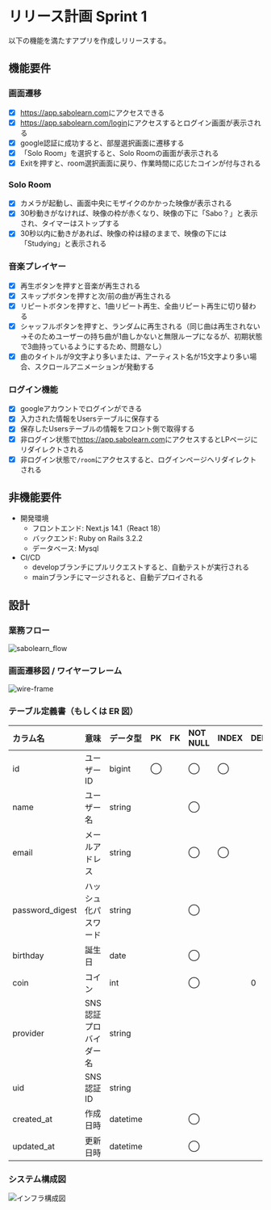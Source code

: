 # リリース計画 Sprint 1

以下の機能を満たすアプリを作成しリリースする。

## 機能要件

### 画面遷移

- [x] <https://app.sabolearn.com>にアクセスできる
- [x] <https://app.sabolearn.com/login>にアクセスするとログイン画面が表示される
- [x] google認証に成功すると、部屋選択画面に遷移する
- [x] 「Solo Room」を選択すると、Solo Roomの画面が表示される
- [x] Exitを押すと、room選択画面に戻り、作業時間に応じたコインが付与される

### Solo Room

- [x] カメラが起動し、画面中央にモザイクのかかった映像が表示される
- [x] 30秒動きがなければ、映像の枠が赤くなり、映像の下に「Sabo？」と表示され、タイマーはストップする
- [x] 30秒以内に動きがあれば、映像の枠は緑のままで、映像の下には「Studying」と表示される

### 音楽プレイヤー

- [x] 再生ボタンを押すと音楽が再生される
- [x] スキップボタンを押すと次/前の曲が再生される
- [x] リピートボタンを押すと、1曲リピート再生、全曲リピート再生に切り替わる
- [x] シャッフルボタンを押すと、ランダムに再生される（同じ曲は再生されない→そのためユーザーの持ち曲が1曲しかないと無限ループになるが、初期状態で3曲持っているようにするため、問題なし）
- [x] 曲のタイトルが9文字より多いまたは、アーティスト名が15文字より多い場合、スクロールアニメーションが発動する

### ログイン機能

- [x] googleアカウントでログインができる
- [x] 入力された情報をUsersテーブルに保存する
- [x] 保存したUsersテーブルの情報をフロント側で取得する
- [x] 非ログイン状態で<https://app.sabolearn.com>にアクセスするとLPページにリダイレクトされる
- [x] 非ログイン状態で`/room`にアクセスすると、ログインページへリダイレクトされる

## 非機能要件

- 開発環境
  - フロントエンド: Next.js 14.1（React 18）
  - バックエンド: Ruby on Rails 3.2.2
  - データベース: Mysql
- CI/CD
  - developブランチにプルリクエストすると、自動テストが実行される
  - mainブランチにマージされると、自動デプロイされる

## 設計

### 業務フロー

![sabolearn_flow](https://github.com/makoto00000/sabo_learn/assets/65654634/8177857f-4d49-45dc-b0c1-8783f353f37e)

### 画面遷移図 / ワイヤーフレーム

![wire-frame](https://github.com/makoto00000/sabo_learn/assets/65654634/9d7d25f0-8946-4e0f-9ba9-627f6f4073cb)

### テーブル定義書（もしくは ER 図）

| カラム名        | 意味                  | データ型 | PK   | FK   | NOT NULL | INDEX | DEFAULT |
| :-------------- | :-------------------- | :------- | :--- | :--- | :------- | :---- | :------ |
| id              | ユーザーID            | bigint   | ◯   |      | ◯       | ◯    |         |
| name            | ユーザー名            | string   |      |      | ◯       |       |         |
| email           | メールアドレス        | string   |      |      | ◯       | ◯    |         |
| password_digest | ハッシュ化パスワード  | string   |      |      | ◯       |       |         |
| birthday        | 誕生日                | date     |      |      | ◯       |       |         |
| coin            | コイン                | int      |      |      | ◯       |       | 0       |
| provider        | SNS認証プロバイダー名 | string   |      |      |          |       |         |
| uid             | SNS認証ID             | string   |      |      |          |       |         |
| created_at      | 作成日時              | datetime |      |      | ◯       |       |         |
| updated_at      | 更新日時              | datetime |      |      | ◯       |       |         |

### システム構成図

![インフラ構成図](https://github.com/makoto00000/sabo_learn/assets/65654634/2470a976-a153-474b-9948-e513685ec03b)
